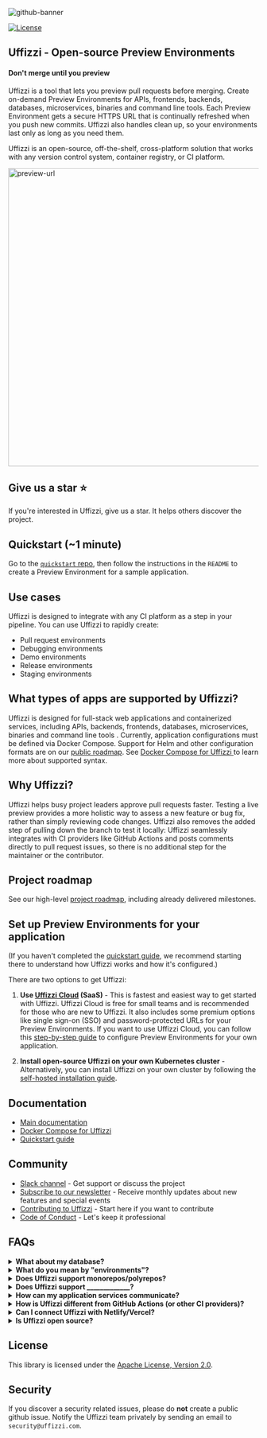 
![github-banner](https://user-images.githubusercontent.com/7218230/191119628-4d39c65d-465f-4011-9370-d53d7b54d8cc.png)

[![License](https://img.shields.io/badge/License-Apache%202.0-blue.svg)](https://opensource.org/licenses/Apache-2.0)

## Uffizzi - Open-source Preview Environments

#### Don't merge until you preview

Uffizzi is a tool that lets you preview pull requests before merging. Create on-demand Preview Environments for APIs, frontends, backends, databases, microservices, binaries and command line tools. Each Preview Environment gets a secure HTTPS URL that is continually refreshed when you push new commits. Uffizzi also handles clean up, so your environments last only as long as you need them.  

Uffizzi is an open-source, off-the-shelf, cross-platform solution that works with any version control system, container registry, or CI platform.

<img width="600" alt="preview-url" src="https://user-images.githubusercontent.com/7218230/194924634-391aff82-8adf-473b-800e-a20dcdab82dd.png">

## Give us a star ⭐️
If you're interested in Uffizzi, give us a star. It helps others discover the project.

## Quickstart (~1 minute)

Go to the [`quickstart` repo](https://github.com/UffizziCloud/quickstart#uffizzi-quickstart--1-minute), then follow the instructions in the `README` to create a Preview Environment for a sample application.

## Use cases

Uffizzi is designed to integrate with any CI platform as a step in your pipeline. You can use Uffizzi to rapidly create:  

- Pull request environments  
- Debugging environments  
- Demo environments  
- Release environments
- Staging environments  

## What types of apps are supported by Uffizzi?

Uffizzi is designed for full-stack web applications and containerized services, including APIs, backends, frontends, databases, microservices, binaries and command line tools . Currently, application configurations must be defined via Docker Compose. Support for Helm and other configuration formats are on our [public roadmap](https://github.com/orgs/UffizziCloud/projects/2/views/1?layout=board). See [Docker Compose for Uffizzi ](https://docs.uffizzi.com/references/compose-spec/) to learn more about supported syntax.

## Why Uffizzi?

Uffizzi helps busy project leaders approve pull requests faster. Testing a live preview provides a more holistic way to assess a new feature or bug fix, rather than simply reviewing code changes. Uffizzi also removes the added step of pulling down the branch to test it locally: Uffizzi seamlessly integrates with CI providers like GitHub Actions and posts comments directly to pull request issues, so there is no additional step for the maintainer or the contributor.

## Project roadmap

See our high-level [project roadmap](https://github.com/orgs/UffizziCloud/projects/2/views/1?layout=board), including already delivered milestones.

## Set up Preview Environments for your application

(If you haven't completed the [quickstart guide](https://github.com/UffizziCloud/quickstart), we recommend starting there to understand how Uffizzi works and how it's configured.)  

There are two options to get Uffizzi:  

1. **Use [Uffizzi Cloud](https://uffizzi.com) (SaaS)** - This is fastest and easiest way to get started with Uffizzi. Uffizzi Cloud is free for small teams and is recommended for those who are new to Uffizzi. It also includes some premium options like single sign-on (SSO) and password-protected URLs for your Preview Environments. If you want to use Uffizzi Cloud, you can follow this [step-by-step guide](https://docs.uffizzi.com/set-up-uffizzi-for-your-applicaiton) to configure Preview Environments for your own application.  

2. **Install open-source Uffizzi on your own Kubernetes cluster** - Alternatively, you can install Uffizzi on your own cluster by following the [self-hosted installation guide](INSTALL.md).

## Documentation

- [Main documentation](https://docs.uffizzi.com)
- [Docker Compose for Uffizzi ](https://docs.uffizzi.com/references/compose-spec/)
- [Quickstart guide](https://github.com/UffizziCloud/quickstart)

## Community

- [Slack channel](https://join.slack.com/t/uffizzi/shared_invite/zt-ffr4o3x0-J~0yVT6qgFV~wmGm19Ux9A) - Get support or discuss the project  
- [Subscribe to our newsletter](http://eepurl.com/hsws0b) - Receive monthly updates about new features and special events  
- [Contributing to Uffizzi](CONTRIBUTING.md) - Start here if you want to contribute
- [Code of Conduct](CODE_OF_CONDUCT.md) - Let's keep it professional

## FAQs

<details><summary><b>What about my database?</b></summary>
<p>All services defined by your Docker Compose file are deployed to Preview Environments as containers—this includes databases, caches, and other datastores. This means that even if you use a managed database service like Amazon RDS for production, you should use a database <i>image</i> in your Compose (See <a href="https://github.com/UffizziCloud/quickstart/blob/fc0afa8c7b62c342bdf5fda8f5dc5b25c7a23dab/docker-compose.uffizzi.yml#L14-L23">this example</a> that uses a <code>postgres</code> image from Docker Hub).</p>

<p>If your application requires test data, you will need to seed your database when your Preview Environment is created. Here are two methods for seeding databases:</p>
<ol>
  <li>(Recommended) Have your application perform a data migration on start-up. You can add a conditional to do this only if the database is uninitialized.</li>
  <li>Bundle test data into the database image itself. This method is only recommended for small datasets (< 50MB), as it will increase the size of your image and deployment times.</li>
</ol>
</details>

<details><summary><b>What do you mean by "environments"?</b></summary>
Uffizzi Preview Environments are deployed upon Kubernetes. Uffizzi performs a translation from Compose to Kubernetes, where your application is deployed as a Pod to an isolated Namespace within a cluster. This abstraction helps reduce a team's infrastructure footprint and associated overhead. Uffizzi also creates a unique hostname for each Preview Environment and provision a TLS certificate. Each Preview Environment exposes one socket that can receive HTTP traffic. Every container defined by your Compose can communicate with each other on an internal network via <code>localhost</code>. Application instances that belong to different Preview Environments may only communicate via the public Internet. See the <a href="./INSTALL.md">self-hosted installation guide</a> for more architecture details.
</details>

<details><summary><b>Does Uffizzi support monorepos/polyrepos?</b></summary>
Yes. Your CI pipeline will typically include a series of <code>build</code>/<code>push</code> steps for each of the components of your application. Uffizzi just needs to know the fully qualified container registry URL for where to find these built images.
</details>

<details><summary><b>Does Uffizzi support _____________?</b></summary>
Uffizzi is container-centric and primarily designed for web languages. In general, if your application can be containerized, described with Docker Compose, and accepts HTTP traffic, Uffizzi can preview it.
</details>

<details><summary><b>How can my application services communicate?</b></summary>
Just like when you run <code>docker-compose up</code> locally, all the <code>services</code> defined in your Compose share a local network and can communicate via <code>localhost</code>. Application instances that belong to different Preview Environments may only communicate via the public Internet.
</details>

<details><summary><b>How is Uffizzi different from GitHub Actions (or other CI providers)?</b></summary>
Uffizzi does not replace GitHub Actions or any other CI provider. Uffizzi previews are meant to be added as a step in your existing CI pipeline, after your container images are built and pushed to a container registry.
</details>

<details><summary><b>Can I connect Uffizzi with Netlify/Vercel?</b></summary>
Yes. While Uffizzi supports full-stack previews, some users who already leverage frontend platforms like <a href="https://www.netlify.com">Netlify</a> or <a href="https://vercel.com">Vercel</a> want to add Uffizzi previews for their APIs/backend. For help configuring this scenario see:  
<ul>
  <li><a href="https://github.com/UffizziCloud/netlify-uffizzi-previews">Netlify + Uffizzi</a></li>  
  <li><a href="https://github.com/UffizziCloud/foodadvisor">Vercel + Uffizzi</a></li>
</ul>
</details>

<details><summary><b>Is Uffizzi open source?</b></summary>
Yes. If you have access to a Kubernetes cluster, you can install Uffizzi via Helm. Follow the <a href="INSTALL.md">self-hosted installation guide</a>.
</details>

## License

This library is licensed under the [Apache License, Version 2.0](LICENSE).

## Security

If you discover a security related issues, please do **not** create a public github issue. Notify the Uffizzi team privately by sending an email to `security@uffizzi.com`.
